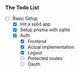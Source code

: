 ### The Todo List

- [ ] Basic Setup
    - [x] Init a solid app 
    - [x] Setup prisma with sqlite
    - [x] Auth 
        - [x] Frontend 
        - [x] Actual implementation
        - [x] Logout
        - [ ] Protected routes 
        - [ ] Oauth
